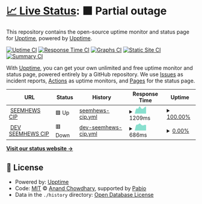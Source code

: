 # [📈 Live Status](https://dev.seemhews.app.seemhews-cip.ewchost.org): <!--live status--> **🟧 Partial outage**

This repository contains the open-source uptime monitor and status page for [Upptime](https://upptime.js.org), powered by [Upptime](https://github.com/upptime/upptime).

[![Uptime CI](https://github.com/stefanosedano/SEEMHEWS-CIP-uptime/workflows/Uptime%20CI/badge.svg)](https://github.com/stefanosedano/SEEMHEWS-CIP-uptime/actions?query=workflow%3A%22Uptime+CI%22)
[![Response Time CI](https://github.com/stefanosedano/SEEMHEWS-CIP-uptime/workflows/Response%20Time%20CI/badge.svg)](https://github.com/stefanosedano/SEEMHEWS-CIP-uptime/actions?query=workflow%3A%22Response+Time+CI%22)
[![Graphs CI](https://github.com/stefanosedano/SEEMHEWS-CIP-uptime/workflows/Graphs%20CI/badge.svg)](https://github.com/stefanosedano/SEEMHEWS-CIP-uptime/actions?query=workflow%3A%22Graphs+CI%22)
[![Static Site CI](https://github.com/stefanosedano/SEEMHEWS-CIP-uptime/workflows/Static%20Site%20CI/badge.svg)](https://github.com/stefanosedano/SEEMHEWS-CIP-uptime/actions?query=workflow%3A%22Static+Site+CI%22)
[![Summary CI](https://github.com/stefanosedano/SEEMHEWS-CIP-uptime/workflows/Summary%20CI/badge.svg)](https://github.com/stefanosedano/SEEMHEWS-CIP-uptime/actions?query=workflow%3A%22Summary+CI%22)

With [Upptime](https://upptime.js.org), you can get your own unlimited and free uptime monitor and status page, powered entirely by a GitHub repository. We use [Issues](https://github.com/upptime/upptime/issues) as incident reports, [Actions](https://github.com/stefanosedano/SEEMHEWS-CIP-uptime/actions) as uptime monitors, and [Pages](https://dev.seemhews.app.seemhews-cip.ewchost.org) for the status page.

<!--start: status pages-->
<!-- This summary is generated by Upptime (https://github.com/upptime/upptime) -->
<!-- Do not edit this manually, your changes will be overwritten -->
<!-- prettier-ignore -->
| URL | Status | History | Response Time | Uptime |
| --- | ------ | ------- | ------------- | ------ |
| <img alt="" src="https://icons.duckduckgo.com/ip3/seemhews.app.seemhews-cip.ewchost.org.ico" height="13"> [SEEMHEWS CIP](https://seemhews.app.seemhews-cip.ewchost.org/) | 🟩 Up | [seemhews-cip.yml](https://github.com/stefanosedano/SEEMHEWS-CIP-uptime/commits/HEAD/history/seemhews-cip.yml) | <details><summary><img alt="Response time graph" src="./graphs/seemhews-cip/response-time-week.png" height="20"> 1209ms</summary><br><a href="https://stefanosedano.github.io/SEEMHEWS-CIP-uptime/history/seemhews-cip"><img alt="Response time 1333" src="https://img.shields.io/endpoint?url=https%3A%2F%2Fraw.githubusercontent.com%2Fstefanosedano%2FSEEMHEWS-CIP-uptime%2FHEAD%2Fapi%2Fseemhews-cip%2Fresponse-time.json"></a><br><a href="https://stefanosedano.github.io/SEEMHEWS-CIP-uptime/history/seemhews-cip"><img alt="24-hour response time 1481" src="https://img.shields.io/endpoint?url=https%3A%2F%2Fraw.githubusercontent.com%2Fstefanosedano%2FSEEMHEWS-CIP-uptime%2FHEAD%2Fapi%2Fseemhews-cip%2Fresponse-time-day.json"></a><br><a href="https://stefanosedano.github.io/SEEMHEWS-CIP-uptime/history/seemhews-cip"><img alt="7-day response time 1209" src="https://img.shields.io/endpoint?url=https%3A%2F%2Fraw.githubusercontent.com%2Fstefanosedano%2FSEEMHEWS-CIP-uptime%2FHEAD%2Fapi%2Fseemhews-cip%2Fresponse-time-week.json"></a><br><a href="https://stefanosedano.github.io/SEEMHEWS-CIP-uptime/history/seemhews-cip"><img alt="30-day response time 1217" src="https://img.shields.io/endpoint?url=https%3A%2F%2Fraw.githubusercontent.com%2Fstefanosedano%2FSEEMHEWS-CIP-uptime%2FHEAD%2Fapi%2Fseemhews-cip%2Fresponse-time-month.json"></a><br><a href="https://stefanosedano.github.io/SEEMHEWS-CIP-uptime/history/seemhews-cip"><img alt="1-year response time 1333" src="https://img.shields.io/endpoint?url=https%3A%2F%2Fraw.githubusercontent.com%2Fstefanosedano%2FSEEMHEWS-CIP-uptime%2FHEAD%2Fapi%2Fseemhews-cip%2Fresponse-time-year.json"></a></details> | <details><summary><a href="https://stefanosedano.github.io/SEEMHEWS-CIP-uptime/history/seemhews-cip">100.00%</a></summary><a href="https://stefanosedano.github.io/SEEMHEWS-CIP-uptime/history/seemhews-cip"><img alt="All-time uptime 96.73%" src="https://img.shields.io/endpoint?url=https%3A%2F%2Fraw.githubusercontent.com%2Fstefanosedano%2FSEEMHEWS-CIP-uptime%2FHEAD%2Fapi%2Fseemhews-cip%2Fuptime.json"></a><br><a href="https://stefanosedano.github.io/SEEMHEWS-CIP-uptime/history/seemhews-cip"><img alt="24-hour uptime 100.00%" src="https://img.shields.io/endpoint?url=https%3A%2F%2Fraw.githubusercontent.com%2Fstefanosedano%2FSEEMHEWS-CIP-uptime%2FHEAD%2Fapi%2Fseemhews-cip%2Fuptime-day.json"></a><br><a href="https://stefanosedano.github.io/SEEMHEWS-CIP-uptime/history/seemhews-cip"><img alt="7-day uptime 100.00%" src="https://img.shields.io/endpoint?url=https%3A%2F%2Fraw.githubusercontent.com%2Fstefanosedano%2FSEEMHEWS-CIP-uptime%2FHEAD%2Fapi%2Fseemhews-cip%2Fuptime-week.json"></a><br><a href="https://stefanosedano.github.io/SEEMHEWS-CIP-uptime/history/seemhews-cip"><img alt="30-day uptime 99.72%" src="https://img.shields.io/endpoint?url=https%3A%2F%2Fraw.githubusercontent.com%2Fstefanosedano%2FSEEMHEWS-CIP-uptime%2FHEAD%2Fapi%2Fseemhews-cip%2Fuptime-month.json"></a><br><a href="https://stefanosedano.github.io/SEEMHEWS-CIP-uptime/history/seemhews-cip"><img alt="1-year uptime 96.73%" src="https://img.shields.io/endpoint?url=https%3A%2F%2Fraw.githubusercontent.com%2Fstefanosedano%2FSEEMHEWS-CIP-uptime%2FHEAD%2Fapi%2Fseemhews-cip%2Fuptime-year.json"></a></details>
| <img alt="" src="https://icons.duckduckgo.com/ip3/dev.seemhews.app.seemhews-cip.ewchost.org.ico" height="13"> [DEV SEEMHEWS CIP](https://dev.seemhews.app.seemhews-cip.ewchost.org/) | 🟥 Down | [dev-seemhews-cip.yml](https://github.com/stefanosedano/SEEMHEWS-CIP-uptime/commits/HEAD/history/dev-seemhews-cip.yml) | <details><summary><img alt="Response time graph" src="./graphs/dev-seemhews-cip/response-time-week.png" height="20"> 686ms</summary><br><a href="https://stefanosedano.github.io/SEEMHEWS-CIP-uptime/history/dev-seemhews-cip"><img alt="Response time 926" src="https://img.shields.io/endpoint?url=https%3A%2F%2Fraw.githubusercontent.com%2Fstefanosedano%2FSEEMHEWS-CIP-uptime%2FHEAD%2Fapi%2Fdev-seemhews-cip%2Fresponse-time.json"></a><br><a href="https://stefanosedano.github.io/SEEMHEWS-CIP-uptime/history/dev-seemhews-cip"><img alt="24-hour response time 657" src="https://img.shields.io/endpoint?url=https%3A%2F%2Fraw.githubusercontent.com%2Fstefanosedano%2FSEEMHEWS-CIP-uptime%2FHEAD%2Fapi%2Fdev-seemhews-cip%2Fresponse-time-day.json"></a><br><a href="https://stefanosedano.github.io/SEEMHEWS-CIP-uptime/history/dev-seemhews-cip"><img alt="7-day response time 686" src="https://img.shields.io/endpoint?url=https%3A%2F%2Fraw.githubusercontent.com%2Fstefanosedano%2FSEEMHEWS-CIP-uptime%2FHEAD%2Fapi%2Fdev-seemhews-cip%2Fresponse-time-week.json"></a><br><a href="https://stefanosedano.github.io/SEEMHEWS-CIP-uptime/history/dev-seemhews-cip"><img alt="30-day response time 731" src="https://img.shields.io/endpoint?url=https%3A%2F%2Fraw.githubusercontent.com%2Fstefanosedano%2FSEEMHEWS-CIP-uptime%2FHEAD%2Fapi%2Fdev-seemhews-cip%2Fresponse-time-month.json"></a><br><a href="https://stefanosedano.github.io/SEEMHEWS-CIP-uptime/history/dev-seemhews-cip"><img alt="1-year response time 926" src="https://img.shields.io/endpoint?url=https%3A%2F%2Fraw.githubusercontent.com%2Fstefanosedano%2FSEEMHEWS-CIP-uptime%2FHEAD%2Fapi%2Fdev-seemhews-cip%2Fresponse-time-year.json"></a></details> | <details><summary><a href="https://stefanosedano.github.io/SEEMHEWS-CIP-uptime/history/dev-seemhews-cip">0.00%</a></summary><a href="https://stefanosedano.github.io/SEEMHEWS-CIP-uptime/history/dev-seemhews-cip"><img alt="All-time uptime 48.00%" src="https://img.shields.io/endpoint?url=https%3A%2F%2Fraw.githubusercontent.com%2Fstefanosedano%2FSEEMHEWS-CIP-uptime%2FHEAD%2Fapi%2Fdev-seemhews-cip%2Fuptime.json"></a><br><a href="https://stefanosedano.github.io/SEEMHEWS-CIP-uptime/history/dev-seemhews-cip"><img alt="24-hour uptime 0.00%" src="https://img.shields.io/endpoint?url=https%3A%2F%2Fraw.githubusercontent.com%2Fstefanosedano%2FSEEMHEWS-CIP-uptime%2FHEAD%2Fapi%2Fdev-seemhews-cip%2Fuptime-day.json"></a><br><a href="https://stefanosedano.github.io/SEEMHEWS-CIP-uptime/history/dev-seemhews-cip"><img alt="7-day uptime 0.00%" src="https://img.shields.io/endpoint?url=https%3A%2F%2Fraw.githubusercontent.com%2Fstefanosedano%2FSEEMHEWS-CIP-uptime%2FHEAD%2Fapi%2Fdev-seemhews-cip%2Fuptime-week.json"></a><br><a href="https://stefanosedano.github.io/SEEMHEWS-CIP-uptime/history/dev-seemhews-cip"><img alt="30-day uptime 1.38%" src="https://img.shields.io/endpoint?url=https%3A%2F%2Fraw.githubusercontent.com%2Fstefanosedano%2FSEEMHEWS-CIP-uptime%2FHEAD%2Fapi%2Fdev-seemhews-cip%2Fuptime-month.json"></a><br><a href="https://stefanosedano.github.io/SEEMHEWS-CIP-uptime/history/dev-seemhews-cip"><img alt="1-year uptime 48.00%" src="https://img.shields.io/endpoint?url=https%3A%2F%2Fraw.githubusercontent.com%2Fstefanosedano%2FSEEMHEWS-CIP-uptime%2FHEAD%2Fapi%2Fdev-seemhews-cip%2Fuptime-year.json"></a></details>

<!--end: status pages-->

[**Visit our status website →**](https://dev.seemhews.app.seemhews-cip.ewchost.org)

## 📄 License

- Powered by: [Upptime](https://github.com/upptime/upptime)
- Code: [MIT](./LICENSE) © [Anand Chowdhary](https://anandchowdhary.com), supported by [Pabio](https://pabio.com)
- Data in the `./history` directory: [Open Database License](https://opendatacommons.org/licenses/odbl/1-0/)
